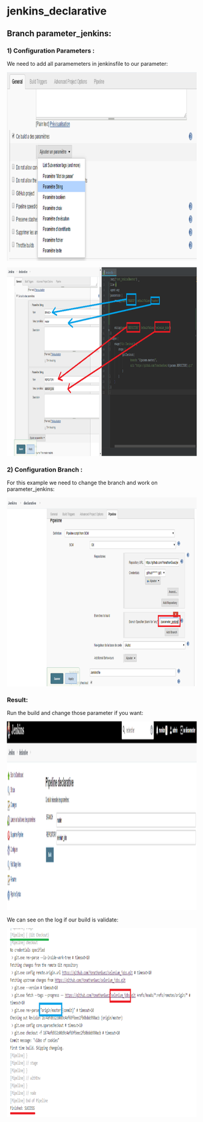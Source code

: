 # jenkins_declarative

## Branch parameter_jenkins:

### 1) Configuration Parameters :
We need to add all paramemeters in jenkinsfile to our parameter:

<p align="center">
  <img width="800" height="500" src="https://github.com/YonathanGuez/jenkins_declarative/blob/parameter_jenkins/img/config_add_parm.png">
</p>
<p align="center">
  <img width="800" height="500" src="https://github.com/YonathanGuez/jenkins_declarative/blob/parameter_jenkins/img/config_add_parm2.png">
</p>

### 2) Configuration Branch :
For this example we need to change the branch and work on parameter_jenkins:
<p align="center">
  <img width="800" height="500" src="https://github.com/YonathanGuez/jenkins_declarative/blob/parameter_jenkins/img/conf_branch.png">
</p>

### Result:
Run the build and change those parameter if you want: 
<p align="center">
  <img width="800" height="500" src="https://github.com/YonathanGuez/jenkins_declarative/blob/parameter_jenkins/img/resulta_param.png">
</p>
We can see on the log if our build is validate:
<p align="center">
  <img width="800" height="500" src="https://github.com/YonathanGuez/jenkins_declarative/blob/parameter_jenkins/img/result_build.png">
</p>